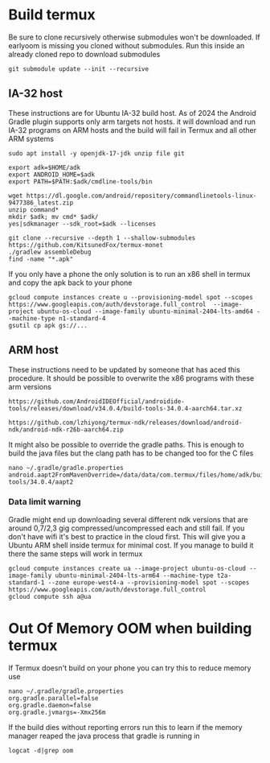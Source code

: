 # Build termux

Be sure to clone recursively otherwise submodules won't be downloaded. If earlyoom is missing you cloned without submodules. Run this inside an already cloned repo to download submodules 

```
git submodule update --init --recursive
```

## IA-32 host

These instructions are for Ubuntu IA-32 build host. As of 2024 the Android Gradle plugin supports only arm targets not hosts. it will download and run IA-32 programs on ARM hosts and the build will fail in Termux and all other ARM systems 

```
sudo apt install -y openjdk-17-jdk unzip file git

export adk=$HOME/adk
export ANDROID_HOME=$adk
export PATH=$PATH:$adk/cmdline-tools/bin

wget https://dl.google.com/android/repository/commandlinetools-linux-9477386_latest.zip
unzip command*
mkdir $adk; mv cmd* $adk/
yes|sdkmanager --sdk_root=$adk --licenses

git clone --recursive --depth 1 --shallow-submodules https://github.com/KitsunedFox/termux-monet
./gradlew assembleDebug
find -name "*.apk"
```

If you only have a phone the only solution is to run an x86 shell in termux and copy the apk back to your phone 

```
gcloud compute instances create u --provisioning-model spot --scopes https://www.googleapis.com/auth/devstorage.full_control  --image-project ubuntu-os-cloud --image-family ubuntu-minimal-2404-lts-amd64 --machine-type n1-standard-4
gsutil cp apk gs://...
```

## ARM host 

These instructions need to be updated by someone that has aced this procedure. It should be possible to overwrite the x86 programs with these arm versions 

```
https://github.com/AndroidIDEOfficial/androidide-tools/releases/download/v34.0.4/build-tools-34.0.4-aarch64.tar.xz

https://github.com/lzhiyong/termux-ndk/releases/download/android-ndk/android-ndk-r26b-aarch64.zip
```

It might also be possible to override the gradle paths. This is enough to build the java files but the clang path has to be changed too for the C files

```
nano ~/.gradle/gradle.properties
android.aapt2FromMavenOverride=/data/data/com.termux/files/home/adk/build-tools/34.0.4/aapt2
```

### Data limit warning 

Gradle might end up downloading several different ndk versions that are around 0,7/2,3 gig compressed/uncompressed each and still fail. If you don't have wifi it's best to practice in the cloud first. This will give you a Ubuntu ARM shell inside termux for minimal cost. If you manage to build it there the same steps will work in termux 

```
gcloud compute instances create ua --image-project ubuntu-os-cloud --image-family ubuntu-minimal-2404-lts-arm64 --machine-type t2a-standard-1 --zone europe-west4-a --provisioning-model spot --scopes https://www.googleapis.com/auth/devstorage.full_control 
gcloud compute ssh a@ua
```

# Out Of Memory OOM when building termux

If Termux doesn't build on your phone you can try this to reduce memory use

```
nano ~/.gradle/gradle.properties
org.gradle.parallel=false
org.gradle.daemon=false
org.gradle.jvmargs=-Xmx256m
```

If the build dies without reporting errors run this to learn if the memory manager reaped the java process that gradle is running in

```
logcat -d|grep oom
```

